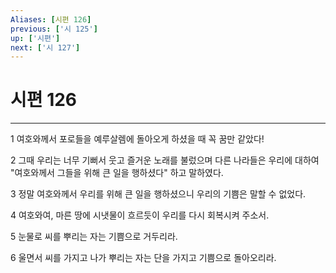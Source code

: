 ```yaml
---
Aliases: [시편 126]
previous: ['시 125']
up: ['시편']
next: ['시 127']
---
```

# 시편 126

***


1 여호와께서 포로들을 예루살렘에 돌아오게 하셨을 때 꼭 꿈만 같았다! 

2 그때 우리는 너무 기뻐서 웃고 즐거운 노래를 불렀으며 다른 나라들은 우리에 대하여 "여호와께서 그들을 위해 큰 일을 행하셨다" 하고 말하였다. 

3 정말 여호와께서 우리를 위해 큰 일을 행하셨으니 우리의 기쁨은 말할 수 없었다. 

4 여호와여, 마른 땅에 시냇물이 흐르듯이 우리를 다시 회복시켜 주소서. 

5 눈물로 씨를 뿌리는 자는 기쁨으로 거두리라. 

6 울면서 씨를 가지고 나가 뿌리는 자는 단을 가지고 기쁨으로 돌아오리라.
